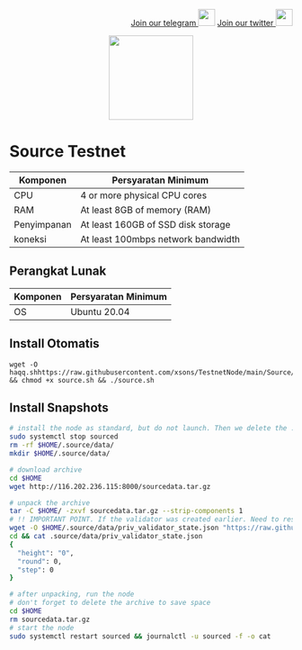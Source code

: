 <p style="font-size:14px" align="right">
<a href="https://t.me/BeritaCryptoo" target="_blank">Join our telegram <img src="https://user-images.githubusercontent.com/50621007/183283867-56b4d69f-bc6e-4939-b00a-72aa019d1aea.png" width="30"/></a>
<a href="https://twitter.com/BeritaCryptoo" target="_blank">Join our twitter <img src="https://user-images.githubusercontent.com/108946833/184274157-08210464-fa03-493d-b01c-2420c67a524f.jpg" width="30"/></a>
</p>

<p align="center">
  <img height="150" height="auto" src="https://user-images.githubusercontent.com/44331529/183239082-09722b8d-9cc7-49a1-9d93-15ce3ab8d752.png">
</p>

# Source Testnet

|  Komponen |  Persyaratan Minimum |
| ------------ | ------------ |
| CPU  | 4 or more physical CPU cores  |
| RAM | At least 8GB of memory (RAM) |
| Penyimpanan  | At least 160GB of SSD disk storage |
| koneksi | At least 100mbps network bandwidth |

## Perangkat Lunak

|Komponen | Persyaratan Minimum |
| ------------ | ------------ |
| OS | Ubuntu 20.04 | 

## Install Otomatis
```console
wget -O haqq.shhttps://raw.githubusercontent.com/xsons/TestnetNode/main/Source/source.sh && chmod +x source.sh && ./source.sh
```
## Install Snapshots
```bash
# install the node as standard, but do not launch. Then we delete the .data directory and create an empty directory
sudo systemctl stop sourced
rm -rf $HOME/.source/data/
mkdir $HOME/.source/data/

# download archive
cd $HOME
wget http://116.202.236.115:8000/sourcedata.tar.gz

# unpack the archive
tar -C $HOME/ -zxvf sourcedata.tar.gz --strip-components 1
# !! IMPORTANT POINT. If the validator was created earlier. Need to reset priv_validator_state.json  !!
wget -O $HOME/.source/data/priv_validator_state.json "https://raw.githubusercontent.com/xsons/StateSync-snapshots/main/priv_validator_state.json"
cd && cat .source/data/priv_validator_state.json
{
  "height": "0",
  "round": 0,
  "step": 0
}

# after unpacking, run the node
# don't forget to delete the archive to save space
cd $HOME
rm sourcedata.tar.gz
# start the node
sudo systemctl restart sourced && journalctl -u sourced -f -o cat
```

